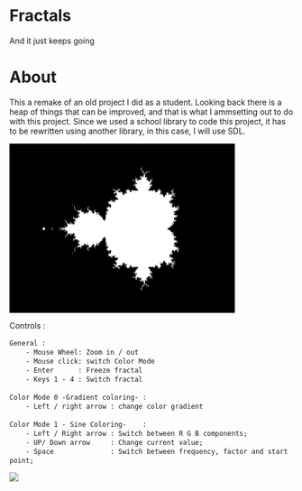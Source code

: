 # Fractals
And it just keeps going

# About

This a remake of an old project I did as a student.
Looking back there is a heap of things that can be improved, and that is what I ammsetting out to do with this project.
Since we used a school library to code this project, it has to be rewritten using another library, in this case, I will use SDL.


<img align="top" src="Ressources/icon.png" />

Controls :

```
General :
    - Mouse Wheel: Zoom in / out
    - Mouse click: switch Color Mode
    - Enter      : Freeze fractal
    - Keys 1 - 4 : Switch fractal

Color Mode 0 -Gradient coloring- :
    - Left / right arrow : change color gradient

Color Mode 1 - Sine Coloring-    :
    - Left / Right arrow : Switch between R G B components;
    - UP/ Down arrow     : Change current value;
    - Space              : Switch between frequency, factor and start point;

```
<img align="top" src="Ressources/burningship.gif" />
